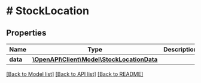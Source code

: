 # # StockLocation

## Properties

Name | Type | Description | Notes
------------ | ------------- | ------------- | -------------
**data** | [**\OpenAPI\Client\Model\StockLocationData**](StockLocationData.md) |  |

[[Back to Model list]](../../README.md#models) [[Back to API list]](../../README.md#endpoints) [[Back to README]](../../README.md)
